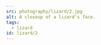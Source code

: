 ```yaml
---
src: photography/lizard/2.jpg
alt: A closeup of a lizard's face.
tags: 
  - lizard
id: lizard/2
---
```

